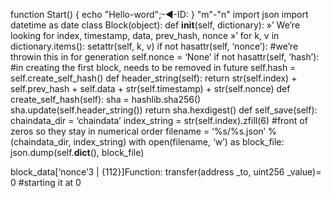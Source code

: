 function Start()
{
 echo "Hello-word";-◄-ID:
}
"m"-"n"
import json
import datetime as date
class Block(object):
def __init__(self, dictionary):
»’
We’re looking for index, timestamp, data, prev_hash, nonce
»’
for k, v in dictionary.items():
setattr(self, k, v)
if not hasattr(self, ‘nonce’):
#we’re throwin this in for generation
self.nonce = ‘None’
if not hasattr(self, ‘hash’): #in creating the first block, needs to be removed in future
self.hash = self.create_self_hash()
def header_string(self):
return str(self.index) + self.prev_hash + self.data + str(self.timestamp) + str(self.nonce)
def create_self_hash(self):
sha = hashlib.sha256()
sha.update(self.header_string())
return sha.hexdigest()
def self_save(self):
chaindata_dir = ‘chaindata’
index_string = str(self.index).zfill(6) #front of zeros so they stay in numerical order
filename = ‘%s/%s.json’ % (chaindata_dir, index_string)
with open(filename, ‘w’) as block_file:
json.dump(self.__dict__(), block_file)

block_data[‘nonce’3 | {112}]Function: transfer(address _to, uint256 	_value)= 0 #starting it at 0
